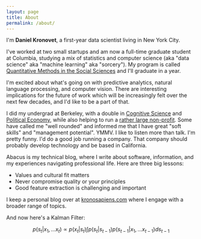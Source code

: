 ```yaml
---
layout: page
title: About
permalink: /about/
---
```


  I'm **Daniel Kronovet**, a first-year data scientist living in New York City.

  I've worked at two small startups and am now a full-time graduate student at Columbia, studying a mix of statistics and computer science (aka "data science" aka "machine learning" aka "sorcery"). My program is called [Quantitative Methods in the Social Sciences](http://qmss.columbia.edu/) and I'll graduate in a year.

  I'm excited about what's going on with predictive analytics, natural language processing, and computer vision. There are interesting implications for the future of work which will be increasingly felt over the next few decades, and I'd like to be a part of that.

  I did my undergrad at Berkeley, with a double in [Cognitive Science](http://cogsci.berkeley.edu/) and [Political Economy](http://iastp.berkeley.edu/pe), while also helping to run a [rather large non-profit](http://www.bsc.coop/). Some have called me "well rounded" and informed me that I have great "soft skills" and "management potential". YMMV. I like to listen more than talk. I'm pretty funny. I'd do a good job running a company. That company should probably develop technology and be based in California.

  Abacus is my technical blog, where I write about software, information, and my experiences navigating professional life. Here are three big lessons:

  - Values and cultural fit matters
  - Never compromise quality or your principles
  - Good feature extraction is challenging and important

  I keep a personal blog over at [kronosapiens.com](http://kronosapiens.com) where I engage with a broader range of topics.

  And now here's a Kalman Filter:

  $$ p(s_t|x_1,...x_t) \propto p(x_t|s_t) \int p(s_t|s_{t-1}) p(s_{t-1}|x_1,...x_{t-1}) ds_{t-1} $$